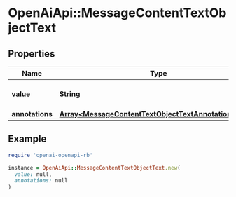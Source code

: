# OpenAiApi::MessageContentTextObjectText

## Properties

| Name | Type | Description | Notes |
| ---- | ---- | ----------- | ----- |
| **value** | **String** | The data that makes up the text. |  |
| **annotations** | [**Array&lt;MessageContentTextObjectTextAnnotationsInner&gt;**](MessageContentTextObjectTextAnnotationsInner.md) |  |  |

## Example

```ruby
require 'openai-openapi-rb'

instance = OpenAiApi::MessageContentTextObjectText.new(
  value: null,
  annotations: null
)
```

